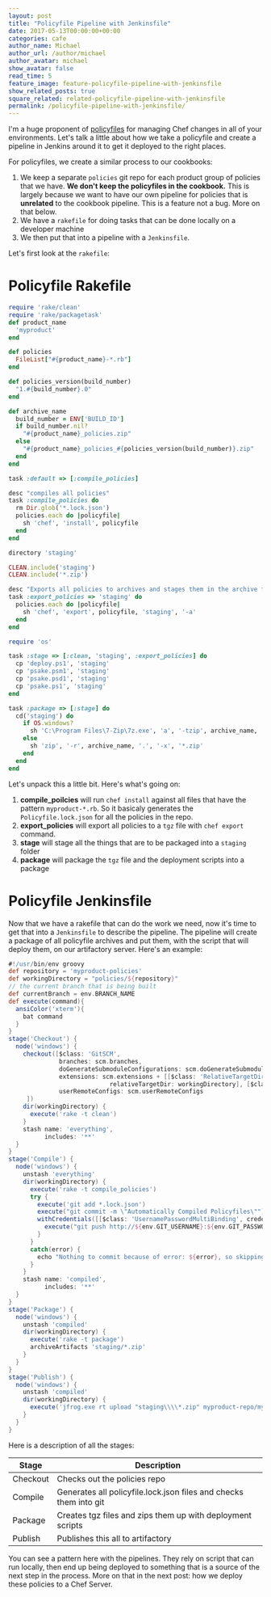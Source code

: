 ```yaml
---
layout: post
title: "Policyfile Pipeline with Jenkinsfile"
date: 2017-05-13T00:00:00+00:00
categories: cafe
author_name: Michael
author_url: /author/michael
author_avatar: michael
show_avatar: false
read_time: 5
feature_image: feature-policyfile-pipeline-with-jenkinsfile
show_related_posts: true
square_related: related-policyfile-pipeline-with-jenkinsfile
permalink: /policyfile-pipeline-with-jenkinsfile/
---
```

I'm a huge proponent of [policyfiles](/policyfiles/) for managing Chef changes in all of your environments. Let's talk a little about how we take a policyfile and create a pipeline in Jenkins around it to get it deployed to the right places.

For policyfiles, we create a similar process to our cookbooks: 

1. We keep a separate `policies` git repo for each product group of policies that we have. **We don't keep the policyfiles in the cookbook.** This is largely because we want to have our own pipeline for policies that is **unrelated** to the cookbook pipeline. This is a feature not a bug. More on that below.
2. We have a `rakefile` for doing tasks that can be done locally on a developer machine
3. We then put that into a pipeline with a `Jenkinsfile`. 

Let's first look at the `rakefile`:

# Policyfile Rakefile

```ruby
require 'rake/clean'
require 'rake/packagetask'
def product_name
  'myproduct'
end

def policies
  FileList["#{product_name}-*.rb"]
end

def policies_version(build_number)
  "1.#{build_number}.0"
end

def archive_name
  build_number = ENV['BUILD_ID']
  if build_number.nil?
    "#{product_name}_policies.zip"
  else
    "#{product_name}_policies_#{policies_version(build_number)}.zip"
  end
end

task :default => [:compile_policies]

desc "compiles all policies"
task :compile_policies do 
  rm Dir.glob('*.lock.json')
  policies.each do |policyfile|
    sh 'chef', 'install', policyfile
  end
end

directory 'staging'

CLEAN.include('staging')
CLEAN.include('*.zip')

desc "Exports all policies to archives and stages them in the archive folder"
task :export_policies => 'staging' do
  policies.each do |policyfile|
    sh 'chef', 'export', policyfile, 'staging', '-a'
  end
end

require 'os'

task :stage => [:clean, 'staging', :export_policies] do
  cp 'deploy.ps1', 'staging'
  cp 'psake.psm1', 'staging'
  cp 'psake.psd1', 'staging'
  cp 'psake.ps1', 'staging'
end

task :package => [:stage] do
  cd('staging') do
    if OS.windows?
      sh 'C:\Program Files\7-Zip\7z.exe', 'a', '-tzip', archive_name, '*.*', '-x!*.zip'
    else
      sh 'zip', '-r', archive_name, '.', '-x', '*.zip'
    end
  end
end
```

Let's unpack this a little bit. Here's what's going on:

1. **compile_poilcies** will run `chef install` against all files that have the pattern `myproduct-*.rb`. So it basicaly generates the `Policyfile.lock.json` for all the policies in the repo.
2. **export_policies** will export all policies to a `tgz` file with `chef export` command.
3. **stage** will stage all the things that are to be packaged into a `staging` folder
4. **package** will package the `tgz` file and the deployment scripts into a package

# Policyfile Jenkinsfile

Now that we have a rakefile that can do the work we need, now it's time to get that into a `Jenkinsfile` to describe the pipeline. The pipeline will create a package of all policyfile archives and put them, with the script that will deploy them, on our artifactory server. Here's an example:

```groovy
#!/usr/bin/env groovy
def repository = 'myproduct-policies'
def workingDirectory = "policies/${repository}"
// the current branch that is being built
def currentBranch = env.BRANCH_NAME
def execute(command){
  ansiColor('xterm'){
    bat command
  }
}
stage('Checkout') {
  node('windows') {
    checkout([$class: 'GitSCM',
              branches: scm.branches,
              doGenerateSubmoduleConfigurations: scm.doGenerateSubmoduleConfigurations,
              extensions: scm.extensions + [[$class: 'RelativeTargetDirectory',
                            relativeTargetDir: workingDirectory], [$class: 'LocalBranch', localBranch: currentBranch]],
              userRemoteConfigs: scm.userRemoteConfigs
     ])
    dir(workingDirectory) {
      execute('rake -t clean')
    }
    stash name: 'everything',
          includes: '**'
  }
}
stage('Compile') {
  node('windows') {
    unstash 'everything'
    dir(workingDirectory) {
      execute('rake -t compile_policies')
      try {
        execute('git add *.lock.json')
        execute("git commit -m \"Automatically Compiled Policyfiles\"")
        withCredentials([[$class: 'UsernamePasswordMultiBinding', credentialsId: 'abcYOUR_GUID_HERE123', usernameVariable: 'GIT_USERNAME', passwordVariable: 'GIT_PASSWORD']]) {
          execute("git push http://${env.GIT_USERNAME}:${env.GIT_PASSWORD}@almgit.ncr.com/scm/chef/${repository}.git ${currentBranch}")
        }
      }
      catch(error) {
        echo "Nothing to commit because of error: ${error}, so skipping pushing"
      }
    }
    stash name: 'compiled',
          includes: '**'
  }
}
stage('Package') {
  node('windows') {
    unstash 'compiled'
    dir(workingDirectory) {
      execute('rake -t package')
      archiveArtifacts 'staging/*.zip'
    }
  }
}
stage('Publish') {
  node('windows') {
    unstash 'compiled'
    dir(workingDirectory) {
      execute('jfrog.exe rt upload "staging\\\\*.zip" myproduct-repo/myproduct-policies/')
    }
  }
}

```

Here is a description of all the stages:


| Stage    | Description                                                       |
|----------|-------------------------------------------------------------------|
| Checkout | Checks out the policies repo                                      |
| Compile  | Generates all policyfile.lock.json files and checks them into git |
| Package  | Creates tgz files and zips them up with deployment scripts        |
| Publish  | Publishes this all to artifactory                                 |

You can see a pattern here with the pipelines. They rely on script that can run locally, then end up being deployed to something that is a source of the next step in the process. More on that in the next post: how we deploy these policies to a Chef Server.